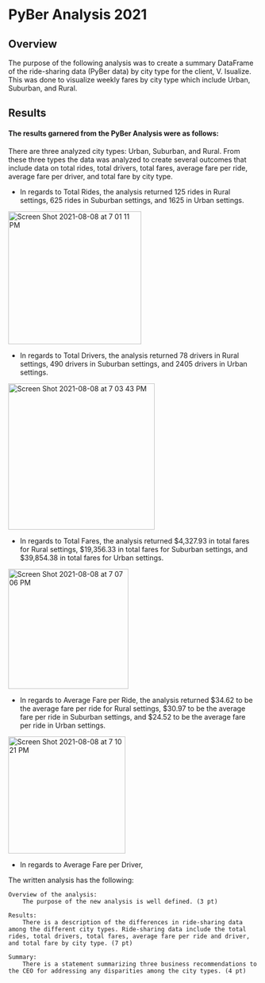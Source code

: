 # PyBer Analysis 2021

## Overview

The purpose of the following analysis was to create a summary DataFrame of the ride-sharing data (PyBer data) by city type for the client, V. Isualize. This was done to visualize weekly fares by city type which include Urban, Suburban, and Rural.

## Results

#### The results garnered from the PyBer Analysis were as follows:

There are three analyzed city types: Urban, Suburban, and Rural. From these three types the data was analyzed to create several outcomes that include data on total rides, total drivers, total fares, average fare per ride, average fare per driver, and total fare by city type. 

- In regards to Total Rides, the analysis returned 125 rides in Rural settings, 625 rides in Suburban settings, and 1625 in Urban settings.
<img width="268" alt="Screen Shot 2021-08-08 at 7 01 11 PM" src="https://user-images.githubusercontent.com/86274124/128648232-9bb5709e-b959-4982-9261-c64f790471be.png">


- In regards to Total Drivers, the analysis returned 78 drivers in Rural settings, 490 drivers in Suburban settings, and 2405 drivers in Urban settings.
<img width="295" alt="Screen Shot 2021-08-08 at 7 03 43 PM" src="https://user-images.githubusercontent.com/86274124/128648263-fe86f6c4-6160-4cd1-bf93-e10e3dead98a.png">


- In regards to Total Fares, the analysis returned $4,327.93 in total fares for Rural settings, $19,356.33 in total fares for Suburban settings, and $39,854.38 in total fares for Urban settings.
<img width="242" alt="Screen Shot 2021-08-08 at 7 07 06 PM" src="https://user-images.githubusercontent.com/86274124/128648314-8965b9d3-cf14-47a9-891b-21775da0cdc0.png">


- In regards to Average Fare per Ride, the analysis returned $34.62 to be the average fare per ride for Rural settings, $30.97 to be the average fare per ride in Suburban settings, and $24.52 to be the average fare per ride in Urban settings.
<img width="236" alt="Screen Shot 2021-08-08 at 7 10 21 PM" src="https://user-images.githubusercontent.com/86274124/128648403-c6861022-341a-4bbc-93ed-d0bfb70f6f91.png">


- In regards to Average Fare per Driver, 













The written analysis has the following:

    Overview of the analysis:
        The purpose of the new analysis is well defined. (3 pt)

    Results:
        There is a description of the differences in ride-sharing data among the different city types. Ride-sharing data include the total rides, total drivers, total fares, average fare per ride and driver, and total fare by city type. (7 pt)

    Summary:
        There is a statement summarizing three business recommendations to the CEO for addressing any disparities among the city types. (4 pt)
